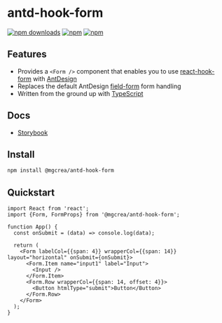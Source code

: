 # antd-hook-form

<p align="center">

[![npm downloads](https://img.shields.io/npm/dm/react-hook-form.svg?style=for-the-badge)](https://www.npmjs.com/package/@mgcrea/antd-hook-form)
[![npm](https://img.shields.io/npm/dt/@mgcrea/antd-hook-form.svg?style=for-the-badge)](https://www.npmjs.com/package/@mgcrea/antd-hook-form)
[![npm](https://img.shields.io/npm/l/@mgcrea/antd-hook-form?style=for-the-badge)](https://github.com/@mgcrea/antd-hook-form/blob/master/LICENSE)

</p>

## Features

- Provides a `<Form />` component that enables you to use [react-hook-form](https://react-hook-form.com/) with [AntDesign](https://ant.design/)
- Replaces the default AntDesign [field-form](https://github.com/react-component/field-form) form handling
- Written from the ground up with [TypeScript](https://www.typescriptlang.org/)

## Docs

- [Storybook](https://mgcrea.github.io/antd-hook-form)

## Install

```sh
npm install @mgcrea/antd-hook-form
```

## Quickstart

```tsx
import React from 'react';
import {Form, FormProps} from '@mgcrea/antd-hook-form';

function App() {
  const onSubmit = (data) => console.log(data);

  return (
    <Form labelCol={{span: 4}} wrapperCol={{span: 14}} layout="horizontal" onSubmit={onSubmit}>
      <Form.Item name="input1" label="Input">
        <Input />
      </Form.Item>
      <Form.Row wrapperCol={{span: 14, offset: 4}}>
        <Button htmlType="submit">Button</Button>
      </Form.Row>
    </Form>
  );
}
```
